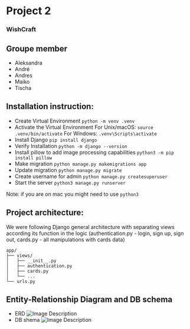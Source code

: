 # Project 2

### WishCraft

## Groupe member

- Aleksandra
- André
- Andres
- Maiko
- Tischa


## Installation instruction:

- Create Virtual Environment ```python -m venv .venv```
- Activate the Virtual Environment 
For Unix/macOS: ```source .venv/bin/activate```
For Windows: ```.venv\Scripts\activate```
- Install Django ```pip install django```
- Verify Installation
```python -m django --version```
- Install pillow to add image processing capabilities
```python3 -m pip install pillow```
- Make migration
```python manage.py makemigrations app```
- Update migration
```python manage.py migrate```
- Create username for admin ```python manage.py createsuperuser```
- Start the server ```python3 manage.py runserver```

Note: if you are on mac you might need to use ```python3```

## Project architecture:

We were following Django general architecture with separating views according its function in the logic (authentication.py - login, sign up, sign out, cards.py - all manipulations with cards data)

```
app/
├── views/
│   ├── __init__.py
│   ├── authentication.py
│   ├── cards.py
│   └── ...
└── urls.py
```

## Entity-Relationship Diagram and DB schema
- ERD
![Image Description](images/ERD.jpg)
- DB shema
![Image Description](images/RelationalDB.jpg)